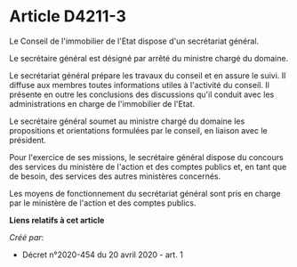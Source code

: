 # Article D4211-3

Le Conseil de l'immobilier de l'Etat dispose d'un secrétariat général.

Le secrétaire général est désigné par arrêté du ministre chargé du domaine.

Le secrétariat général prépare les travaux du conseil et en assure le suivi. Il diffuse aux membres toutes informations
utiles à l'activité du conseil. Il présente en outre les conclusions des discussions qu'il conduit avec les administrations
en charge de l'immobilier de l'Etat.

Le secrétaire général soumet au ministre chargé du domaine les propositions et orientations formulées par le conseil, en
liaison avec le président.

Pour l'exercice de ses missions, le secrétaire général dispose du concours des services du ministère de l'action et des
comptes publics et, en tant que de besoin, des services des autres ministères concernés.

Les moyens de fonctionnement du secrétariat général sont pris en charge par le ministère de l'action et des comptes publics.

**Liens relatifs à cet article**

_Créé par_:

  - Décret n°2020-454 du 20 avril 2020 - art. 1
